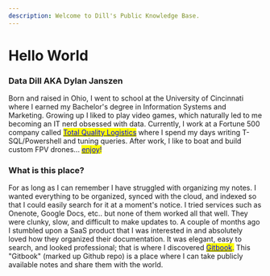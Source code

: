 ```yaml
---
description: Welcome to Dill's Public Knowledge Base.
---
```


# Hello World

### Data Dill AKA Dylan Janszen

Born and raised in Ohio, I went to school at the University of Cincinnati where I earned my Bachelor's degree in Information Systems and Marketing. Growing up I liked to play video games, which naturally led to me becoming an IT nerd obsessed with data. Currently, I work at a Fortune 500 company called [<mark style="color:blue;">Total Quality Logistics</mark>](https://www.tql.com/) where I spend my days writing T-SQL/Powershell and tuning queries. After work, I like to boat and build custom FPV drones... [<mark style="color:blue;">enjoy</mark>](https://www.youtube.com/watch?v=MYlauNckL3U)<mark style="color:blue;">!</mark>



### What is this place?

For as long as I can remember I have struggled with organizing my notes. I wanted everything to be organized, synced with the cloud, and indexed so that I could easily search for it at a moment's notice. I tried services such as Onenote, Google Docs, etc.. but none of them worked all that well. They were clunky, slow, and difficult to make updates to. A couple of months ago I stumbled upon a SaaS product that I was interested in and absolutely loved how they organized their documentation. It was elegant, easy to search, and looked professional; that is where I discovered [<mark style="color:blue;">Gitbook</mark>](https://www.gitbook.com/)<mark style="color:blue;">.</mark> This "Gitbook" (marked up Github repo) is a place where I can take publicly available notes and share them with the world.
